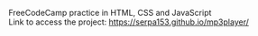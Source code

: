 FreeCodeCamp practice in HTML, CSS and JavaScript <br>
Link to access the project: https://serpa153.github.io/mp3player/
